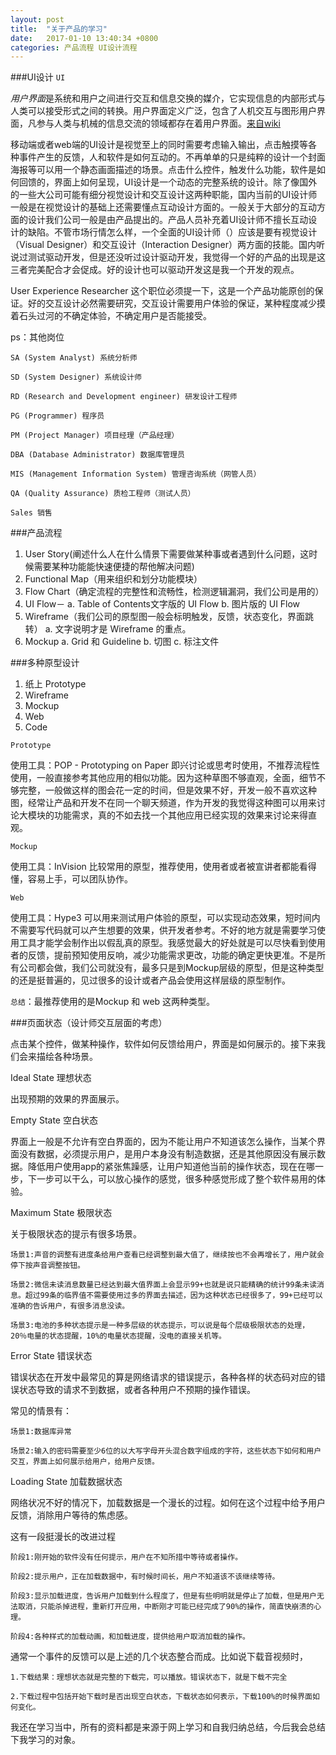 ```yaml
---
layout: post
title:  "关于产品的学习"
date:   2017-01-10 13:40:34 +0800
categories: 产品流程 UI设计流程
---
```


###UI设计
`UI`

*用户界面*是系统和用户之间进行交互和信息交换的媒介，它实现信息的内部形式与人类可以接受形式之间的转换。用户界面定义广泛，包含了人机交互与图形用户界面，凡参与人类与机械的信息交流的领域都存在着用户界面。[来自wiki]

移动端或者web端的UI设计是视觉至上的同时需要考虑输入输出，点击触摸等各种事件产生的反馈，人和软件是如何互动的。不再单单的只是纯粹的设计一个封面海报等可以用一个静态画面描述的场景。点击什么控件，触发什么功能，软件是如何回馈的，界面上如何呈现，UI设计是一个动态的完整系统的设计。除了像国外的一些大公司可能有细分视觉设计和交互设计这两种职能，国内当前的UI设计师一般是在视觉设计的基础上还需要懂点互动设计方面的。一般关于大部分的互动方面的设计我们公司一般是由产品提出的。产品人员补充着UI设计师不擅长互动设计的缺陷。不管市场行情怎么样，一个全面的UI设计师（）应该是要有视觉设计（Visual Designer）和交互设计（Interaction Designer）两方面的技能。国内听说过测试驱动开发，但是还没听过设计驱动开发，我觉得一个好的产品的出现是这三者完美配合才会促成。好的设计也可以驱动开发这是我一个开发的观点。

User Experience Researcher 这个职位必须提一下，这是一个产品功能原创的保证。好的交互设计必然需要研究，交互设计需要用户体验的保证，某种程度减少摸着石头过河的不确定体验，不确定用户是否能接受。

ps：其他岗位
	
	SA (System Analyst) 系统分析师
	
	SD (System Designer) 系统设计师
	
	RD (Research and Development engineer) 研发设计工程师
	
	PG (Programmer) 程序员
	
	PM (Project Manager) 项目经理（产品经理）
	
	DBA (Database Administrator) 数据库管理员
	
	MIS (Management Information System) 管理咨询系统（网管人员）
	
	QA (Quality Assurance) 质检工程师（测试人员）
	
	Sales 销售
	
###产品流程
 
1. User Story(阐述什么人在什么情景下需要做某种事或者遇到什么问题，这时候需要某种功能能快速便捷的帮他解决问题)
2. Functional Map（用来组织和划分功能模块）
3. Flow Chart（确定流程的完整性和流畅性，检测逻辑漏洞，我们公司是用的）
4. UI Flow－
    a. Table of Contents文字版的 UI Flow
    b. 图片版的 UI Flow
5. Wireframe（我们公司的原型图一般会标明触发，反馈，状态变化，界面跳转）
    a. 文字说明才是 Wireframe 的重点。
6. Mockup
    a. Grid 和 Guideline
    b. 切图
    c. 标注文件

###多种原型设计

1. 纸上 Prototype
2. Wireframe
3. Mockup
4. Web
5. Code

`Prototype`

使用工具：POP - Prototyping on Paper
即兴讨论或思考时使用，不推荐流程性使用，一般直接参考其他应用的相似功能。因为这种草图不够直观，全面，细节不够完整，一般做这样的图会花一定的时间，但是效果不好，开发一般不喜欢这种图，经常让产品和开发不在同一个聊天频道，作为开发的我觉得这种图可以用来讨论大模块的功能需求，真的不如去找一个其他应用已经实现的效果来讨论来得直观。

`Mockup`

 使用工具：InVision
 比较常用的原型，推荐使用，使用者或者被宣讲者都能看得懂，容易上手，可以团队协作。
 
 `Web`
 
 使用工具：Hype3 
 可以用来测试用户体验的原型，可以实现动态效果，短时间内不需要写代码就可以产生想要的效果，供开发者参考。不好的地方就是需要学习使用工具才能学会制作出以假乱真的原型。我感觉最大的好处就是可以尽快看到使用者的反馈，提前预知使用反响，减少功能需求更改，功能的确定更快更准。不是所有公司都会做，我们公司就没有，最多只是到Mockup层级的原型，但是这种类型的还是挺普遍的，见过很多的设计或者产品会使用这样层级的原型制作。

 
 `总结`：最推荐使用的是Mockup 和 web 这两种类型。
 

    
###页面状态（设计师交互层面的考虑）

点击某个控件，做某种操作，软件如何反馈给用户，界面是如何展示的。接下来我们会来描绘各种场景。

Ideal State 理想状态

出现预期的效果的界面展示。

Empty State 空白状态

界面上一般是不允许有空白界面的，因为不能让用户不知道该怎么操作，当某个界面没有数据，必须提示用户，是用户本身没有制造数据，还是其他原因没有展示数据。降低用户使用app的紧张焦躁感，让用户知道他当前的操作状态，现在在哪一步，下一步可以干么，可以放心操作的感觉，很多种感觉形成了整个软件易用的体验。

Maximum State 极限状态

关于极限状态的提示有很多场景。

	场景1:声音的调整有进度条给用户查看已经调整到最大值了，继续按也不会再增长了，用户就会停下按声音调整按钮。
	
	场景2:微信未读消息数量已经达到最大值界面上会显示99+也就是说只能精确的统计99条未读消息。超过99条的临界值不需要使用过多的界面去描述，因为这种状态已经很多了，99+已经可以准确的告诉用户，有很多消息没读。
	
	场景3:电池的多种状态提示是一种多层级的状态提示，可以说是每个层级极限状态的处理，20％电量的状态提醒，10%的电量状态提醒，没电的直接关机等。

Error State 错误状态

错误状态在开发中最常见的算是网络请求的错误提示，各种各样的状态码对应的错误状态导致的请求不到数据，或者各种用户不预期的操作错误。

常见的情景有：
	
	场景1:数据库异常
	
	场景2:输入的密码需要至少6位的以大写字母开头混合数字组成的字符，这些状态下如何和用户交互，界面上如何展示给用户，给用户反馈。

Loading State 加载数据状态

网络状况不好的情况下，加载数据是一个漫长的过程。如何在这个过程中给予用户反馈，消除用户等待的焦虑感。

这有一段挺漫长的改进过程

	阶段1:刚开始的软件没有任何提示，用户在不知所措中等待或者操作。
	
	阶段2:提示用户，正在加载数据中，有时候时间长，用户不知道该不该继续等待。
	
	阶段3:显示加载进度，告诉用户加载到什么程度了，但是有些明明就是停止了加载，但是用户无法取消，只能杀掉进程，重新打开应用，中断刚才可能已经完成了90%的操作，简直快崩溃的心理。
	
	阶段4:各种样式的加载动画，和加载进度，提供给用户取消加载的操作。

通常一个事件的反馈可以是上述的几个状态整合而成。比如说下载音视频时，
	
	1.下载结果：理想状态就是完整的下载完，可以播放。错误状态下，就是下载不完全
	
	2.下载过程中包括开始下载时是否出现空白状态，下载状态如何表示，下载100%的时候界面如何变化。

我还在学习当中，所有的资料都是来源于网上学习和自我归纳总结，今后我会总结下我学习的对象。






[来自wiki]: https://zh.wikipedia.org/wiki/%E7%94%A8%E6%88%B7%E7%95%8C%E9%9D%A2#.E9.9B.BB.E8.85.A6.E6.87.89.E7.94.A8